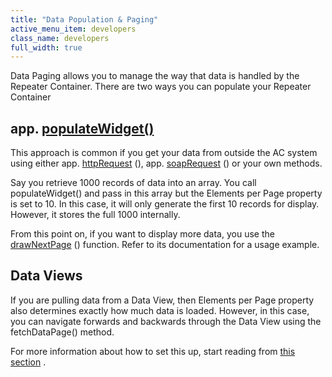 ```yaml
---
title: "Data Population & Paging"
active_menu_item: developers
class_name: developers
full_width: true
---
```



Data Paging allows you to manage the way that data is handled by the Repeater Container. There are two ways you can populate your Repeater Container

## app. [populateWidget()](/developers/user-guide/scripting-apis/client-api/widget-data-state-manipulation/populatewidget/)

This approach is common if you get your data from outside the AC system using either app. [httpRequest](/developers/user-guide/scripting-apis/client-api/soap-restful-ajax-calls/httprequest) (), app. [soapRequest](/developers/user-guide/scripting-apis/client-api/soap-restful-ajax-calls/soaprequest) () or your own methods.

Say you retrieve 1000 records of data into an array. You call populateWidget() and pass in this array but the Elements per Page property is set to 10. In this case, it will only generate the first 10 records for display. However, it stores the full 1000 internally.

From this point on, if you want to display more data, you use the [drawNextPage](/developers/user-guide/scripting-apis/client-api/widget-object-functions/repeater-grid/drawnextpage) () function. Refer to its documentation for a usage example.

## Data Views

If you are pulling data from a Data View, then Elements per Page property also determines exactly how much data is loaded. However, in this case, you can navigate forwards and backwards through the Data View using the fetchDataPage() method.

For more information about how to set this up, start reading from [this section](/developers/user-guide/product-guide/advanced-features/data-integration-reporting-dashboards/reporting-widgets) .

